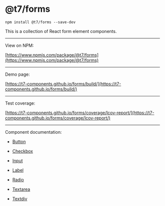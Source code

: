 # @t7/forms

```
npm install @t7/forms --save-dev
```

This is a collection of React form element components.

---

View on NPM:

[https://www.npmjs.com/package/@t7/forms](https://www.npmjs.com/package/@t7/forms)

---

Demo page:

[https://t7-components.github.io/forms/build/](https://t7-components.github.io/forms/build/)

---

Test coverage:

[https://t7-components.github.io/forms/coverage/lcov-report/](https://t7-components.github.io/forms/coverage/lcov-report/)

---

Component documentation:

- [Button](https://github.com/t7-components/forms/tree/master/source/button/README.md)

- [Checkbox](https://github.com/t7-components/forms/tree/master/source/checkbox/README.md)

- [Input](https://github.com/t7-components/forms/tree/master/source/input/README.md)

- [Label](https://github.com/t7-components/forms/tree/master/source/label/README.md)

- [Radio](https://github.com/t7-components/forms/tree/master/source/radio/README.md)

- [Textarea](https://github.com/t7-components/forms/tree/master/source/textarea/README.md)

- [Textdiv](https://github.com/t7-components/forms/tree/master/source/textdiv/README.md)